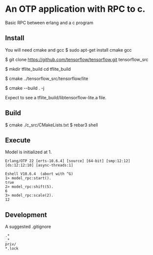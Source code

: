 An OTP application with RPC to c.
======
Basic RPC between erlang and a c program

Install
------
You will need cmake and gcc
$ sudo apt-get install cmake gcc

$ git clone https://github.com/tensorflow/tensorflow.git tensorflow_src

$ mkdir tflite_build
cd tflite_build

$ cmake ../tensorflow_src/tensorflow/lite

$ cmake --build . -j

Expect to see a tflite_build/libtensorflow-lite.a file.


Build
------
$ cmake ./c_src/CMakeLists.txt
$ rebar3 shell

Execute
------

Model is initialized at 1.

```
Erlang/OTP 22 [erts-10.6.4] [source] [64-bit] [smp:12:12] [ds:12:12:10] [async-threads:1]

Eshell V10.6.4  (abort with ^G)
1> model_rpc:start().
true
2> model_rpc:shift(5).
6
3> model_rpc:scale(2).
12

```

Development
------
A suggested .gitignore
```
.*
_*
priv/
*.lock
```
